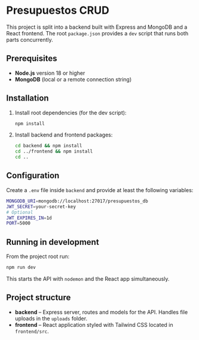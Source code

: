 # Presupuestos CRUD

This project is split into a backend built with Express and MongoDB and a React frontend. The root `package.json` provides a `dev` script that runs both parts concurrently.

## Prerequisites

- **Node.js** version 18 or higher
- **MongoDB** (local or a remote connection string)

## Installation

1. Install root dependencies (for the dev script):
   ```bash
   npm install
   ```
2. Install backend and frontend packages:
   ```bash
   cd backend && npm install
   cd ../frontend && npm install
   cd ..
   ```

## Configuration

Create a `.env` file inside `backend` and provide at least the following variables:

```bash
MONGODB_URI=mongodb://localhost:27017/presupuestos_db
JWT_SECRET=your-secret-key
# Optional
JWT_EXPIRES_IN=1d
PORT=5000
```

## Running in development

From the project root run:

```bash
npm run dev
```

This starts the API with `nodemon` and the React app simultaneously.

## Project structure

- **backend** – Express server, routes and models for the API. Handles file uploads in the `uploads` folder.
- **frontend** – React application styled with Tailwind CSS located in `frontend/src`.

